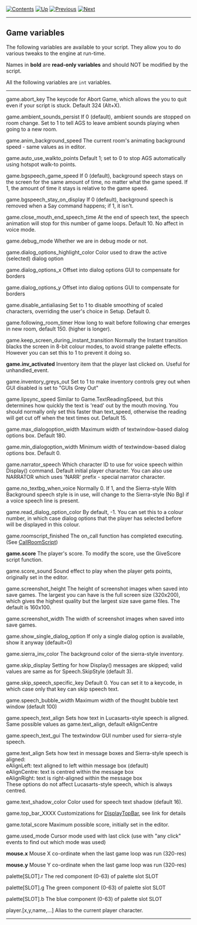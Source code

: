 []()

[![Contents](contents.gif)](ags.md) [![Up](up.gif)](ags28.md#topic41)
[![Previous](back.gif)](ags38.md#ExtenderFunctions)
[![Next](forward.gif)](ags40.md#TextScriptEvents)

------------------------------------------------------------------------

Game variables
--------------

The following variables are available to your script. They allow you to
do various tweaks to the engine at run-time.

Names in **bold** are **read-only variables** and should NOT be modified
by the script.

All the following variables are `int` variables.

  ------------------------------------------------ ------------------------------------------------------------------------------------------------------------------------------------------------------------------------------------------------------------------------------------------------------
  game.abort\_key                                  The keycode for Abort Game, which allows the you to quit even if your script is stuck. Default 324 (Alt+X).

  game.ambient\_sounds\_persist                    If 0 (default), ambient sounds are stopped on room change. Set to 1 to tell AGS to leave ambient sounds playing when going to a new room.

  game.anim\_background\_speed                     The current room's animating background speed - same values as in editor.

  game.auto\_use\_walkto\_points                   Default 1; set to 0 to stop AGS automatically using hotspot walk-to points.

  game.bgspeech\_game\_speed                       If 0 (default), background speech stays on the screen for the same amount of time, no matter what the game speed. If 1, the amount of time it stays is relative to the game speed.

  game.bgspeech\_stay\_on\_display                 If 0 (default), background speech is removed when a Say command happens; if 1, it isn't.

  game.close\_mouth\_end\_speech\_time             At the end of speech text, the speech animation will stop for this number of game loops. Default 10. No affect in voice mode.

  game.debug\_mode                                 Whether we are in debug mode or not.

  game.dialog\_options\_highlight\_color           Color used to draw the active (selected) dialog option

  game.dialog\_options\_x                          Offset into dialog options GUI to compensate for borders

  game.dialog\_options\_y                          Offset into dialog options GUI to compensate for borders

  game.disable\_antialiasing                       Set to 1 to disable smoothing of scaled characters, overriding the user's choice in Setup. Default 0.

  game.following\_room\_timer                      How long to wait before following char emerges in new room, default 150. (higher is longer).

  game.keep\_screen\_during\_instant\_transition   Normally the Instant transition blacks the screen in 8-bit colour modes, to avoid strange palette effects. However you can set this to 1 to prevent it doing so.

  **game.inv\_activated**                          Inventory item that the player last clicked on. Useful for unhandled\_event.

  game.inventory\_greys\_out                       Set to 1 to make inventory controls grey out when GUI disabled is set to "GUIs Grey Out"

  game.lipsync\_speed                              Similar to Game.TextReadingSpeed, but this determines how quickly the text is 'read' out by the mouth moving. You should normally only set this faster than text\_speed, otherwise the reading will get cut off when the text times out. Default 15.

  game.max\_dialogoption\_width                    Maximum width of textwindow-based dialog options box. Default 180.

  game.min\_dialogoption\_width                    Minimum width of textwindow-based dialog options box. Default 0.

  game.narrator\_speech                            Which character ID to use for voice speech within Display() command. Default initial player character. You can also use NARRATOR which uses 'NARR' prefix - special narrator character.

  game.no\_textbg\_when\_voice                     Normally 0. If 1, and the Sierra-style With Background speech style is in use, will change to the Sierra-style (No Bg) if a voice speech line is present.

  game.read\_dialog\_option\_color                 By default, -1. You can set this to a colour number, in which case dialog options that the player has selected before will be displayed in this colour.

  game.roomscript\_finished                        The on\_call function has completed executing. (See [CallRoomScript](ags54.md#CallRoomScript))

  **game.score**                                   The player's score. To modify the score, use the GiveScore script function.

  game.score\_sound                                Sound effect to play when the player gets points, originally set in the editor.

  game.screenshot\_height                          The height of screenshot images when saved into save games. The largest you can have is the full screen size (320x200), which gives the highest quality but the largest size save game files. The default is 160x100.

  game.screenshot\_width                           The width of screenshot images when saved into save games.

  game.show\_single\_dialog\_option                If only a single dialog option is available, show it anyway (default=0)

  game.sierra\_inv\_color                          The background color of the sierra-style inventory.

  game.skip\_display                               Setting for how Display() messages are skipped; valid values are same as for Speech.SkipStyle (default 3).

  game.skip\_speech\_specific\_key                 Default 0. You can set it to a keycode, in which case only that key can skip speech text.

  game.speech\_bubble\_width                       Maximum width of the thought bubble text window (default 100)

  game.speech\_text\_align                         Sets how text in Lucasarts-style speech is aligned. Same possible values as game.text\_align, default eAlignCentre

  game.speech\_text\_gui                           The textwindow GUI number used for sierra-style speech.

  game.text\_align                                 Sets how text in message boxes and Sierra-style speech is aligned:\
                                                   eAlignLeft: text aligned to left within message box (default)\
                                                   eAlignCentre: text is centred within the message box\
                                                   eAlignRight: text is right-aligned within the message box\
                                                   These options do not affect Lucasarts-style speech, which is always centred.

  game.text\_shadow\_color                         Color used for speech text shadow (default 16).

  game.top\_bar\_XXXX                              Customizations for [DisplayTopBar](ags78.md#DisplayTopBar), see link for details

  game.total\_score                                Maximum possible score, initially set in the editor.

  game.used\_mode                                  Cursor mode used with last click (use with "any click" events to find out which mode was used)

  **mouse.x**                                      Mouse X co-ordinate when the last game loop was run (320-res)

  **mouse.y**                                      Mouse Y co-ordinate when the last game loop was run (320-res)

  palette\[SLOT\].r                                The red component (0-63) of palette slot SLOT

  palette\[SLOT\].g                                The green component (0-63) of palette slot SLOT

  palette\[SLOT\].b                                The blue component (0-63) of palette slot SLOT

  player.\[x,y,name,...\]                          Alias to the current player character.
  ------------------------------------------------ ------------------------------------------------------------------------------------------------------------------------------------------------------------------------------------------------------------------------------------------------------



